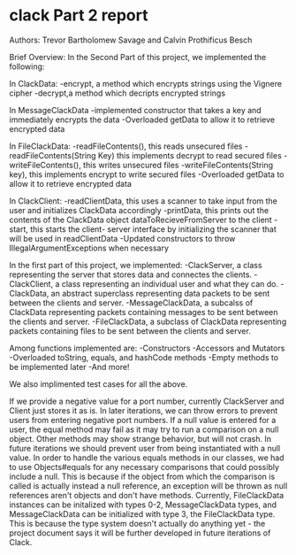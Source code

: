 # clack Part 2 report
Authors: Trevor Bartholomew Savage and Calvin Prothificus Besch
  
  Brief Overview:
  In the Second Part of this project, we implemented the following:
  
  In ClackData:
  -encrypt, a method which encrypts strings using the Vignere cipher
  -decrypt,a method which decripts encrypted strings
  
  In MessageClackData
  -implemented constructor that takes a key and immediately encrypts the data
  -Overloaded getData to allow it to retrieve encrypted data
  
  In FileClackData:
  -readFileContents(), this  reads unsecured files
  -readFileContents(String Key) this implements decrypt to read secured files
  -writeFileContents(), this writes unsecured files
  -writeFileContents(String key), this implements encrypt to write secured files
  -Overloaded getData to allow it to retrieve encrypted data

  In ClackClient:
  -readClientData, this uses a scanner to take input from the user and initializes ClackData accordingly
  -printData, this prints out the contents of the ClackData object dataToRecieveFromServer to the client
  -start, this starts the client- server interface by initializing the scanner that will be used in readClientData
  -Updated constructors to throw IllegalArgumentExceptions when necessary
  
  
  
  
  
  In the first part of this project, we implemented:
  -ClackServer, a class representing the server that stores data and connectes the clients.
  -ClackClient, a class representing an individual user and what they can do.
  -ClackData, an abstract superclass representing data packets to be sent between the clients and server.
  -MessageClackData, a subcalss of ClackData representing packets containing messages to be sent between the clients and server.
  -FileClackData, a subclass of ClackData representing packets containing files to be sent between the clients and server.
  
  Among functions implemented are:
  -Constructors
  -Accessors and Mutators
  -Overloaded toString, equals, and hashCode methods
  -Empty methods to be implemented later
  -And more!
  
  We also implimented test cases for all the above.
  
  If we provide a negative value for a port number, currently ClackServer and Client just stores it as is. In later iterations, we can throw errors to prevent users from entering negative port numbers.
  If a null value is entered for a user, the equal method may fail as it may try to run a comparison on a null object. Other methods may show strange behavior, but will not crash. In future iterations we should prevent user from being instantiated with a null value.
  In order to handle the various equals methods in our classes, we had to use Objects#equals for any necessary comparisons that could possibly include a null. This is because if the object from which the comparison is called is actually instead a null reference, an exception will be thrown as null references aren't objects and don't have methods.
  Currently, FileClackData instances can be initalized with types 0-2, MessageClackData types, and MessageClackData can be initialized with type 3, the FileClackData type. This is because the type system doesn't actually do anything yet - the project document says it will be further developed in future iterations of Clack.
